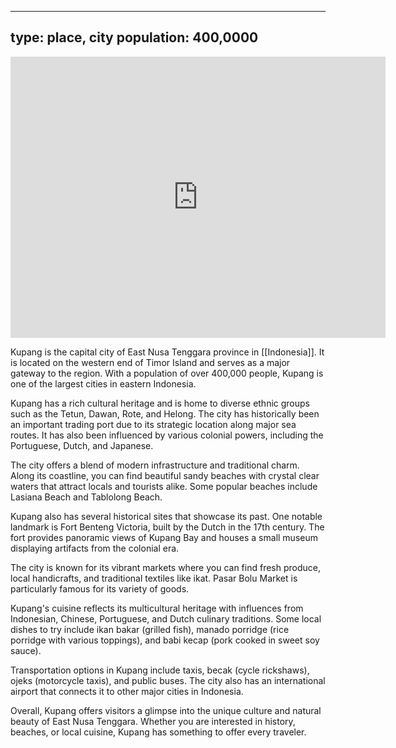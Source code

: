 
---
type: place, city
population: 400,0000
---

<iframe src="https://www.google.com/maps/embed?pb=!1m18!1m12!1m3!1d873822.0992187487!2d123.37188307362551!3d-10.600231660683507!2m3!1f0!2f0!3f0!3m2!1i1024!2i768!4f13.1!3m3!1m2!1s0x2c569b6760b37163%3A0x26030bfcc0920532!2sKupang%2C%20Kupang%20City%2C%20East%20Nusa%20Tenggara!5e0!3m2!1sen!2sid!4v1690457631609!5m2!1sen!2sid" width="600" height="450" style="border:0;" allowfullscreen="" loading="lazy" referrerpolicy="no-referrer-when-downgrade"></iframe>



Kupang is the capital city of East Nusa Tenggara province in [[Indonesia]]. It is located on the western end of Timor Island and serves as a major gateway to the region. With a population of over 400,000 people, Kupang is one of the largest cities in eastern Indonesia.

Kupang has a rich cultural heritage and is home to diverse ethnic groups such as the Tetun, Dawan, Rote, and Helong. The city has historically been an important trading port due to its strategic location along major sea routes. It has also been influenced by various colonial powers, including the Portuguese, Dutch, and Japanese.

The city offers a blend of modern infrastructure and traditional charm. Along its coastline, you can find beautiful sandy beaches with crystal clear waters that attract locals and tourists alike. Some popular beaches include Lasiana Beach and Tablolong Beach.

Kupang also has several historical sites that showcase its past. One notable landmark is Fort Benteng Victoria, built by the Dutch in the 17th century. The fort provides panoramic views of Kupang Bay and houses a small museum displaying artifacts from the colonial era.

The city is known for its vibrant markets where you can find fresh produce, local handicrafts, and traditional textiles like ikat. Pasar Bolu Market is particularly famous for its variety of goods.

Kupang's cuisine reflects its multicultural heritage with influences from Indonesian, Chinese, Portuguese, and Dutch culinary traditions. Some local dishes to try include ikan bakar (grilled fish), manado porridge (rice porridge with various toppings), and babi kecap (pork cooked in sweet soy sauce).

Transportation options in Kupang include taxis, becak (cycle rickshaws), ojeks (motorcycle taxis), and public buses. The city also has an international airport that connects it to other major cities in Indonesia.

Overall, Kupang offers visitors a glimpse into the unique culture and natural beauty of East Nusa Tenggara. Whether you are interested in history, beaches, or local cuisine, Kupang has something to offer every traveler.